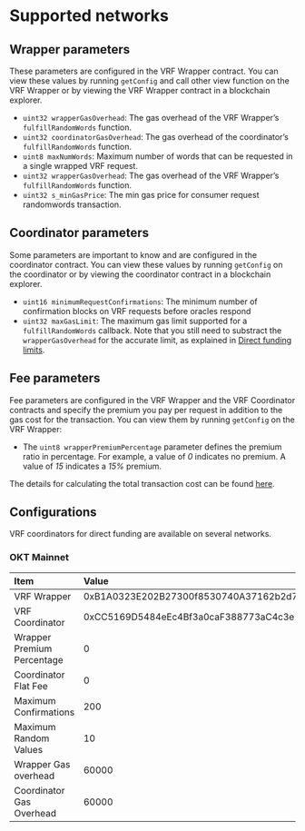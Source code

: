 # Supported networks

## Wrapper parameters

These parameters are configured in the VRF  Wrapper contract. You can view these values by running `getConfig` and call other view function on the VRF  Wrapper or by viewing the VRF  Wrapper contract in a blockchain explorer.

- `uint32 wrapperGasOverhead`: The gas overhead of the VRF  Wrapper’s `fulfillRandomWords` function.
- `uint32 coordinatorGasOverhead`: The gas overhead of the coordinator’s `fulfillRandomWords` function.
- `uint8 maxNumWords`: Maximum number of words that can be requested in a single wrapped VRF request.
- `uint32 wrapperGasOverhead`: The gas overhead of the VRF  Wrapper’s `fulfillRandomWords` function.
- `uint32 s_minGasPrice`: The min gas price for consumer request randomwords transaction.

## Coordinator parameters

Some parameters are important to know and are configured in the coordinator contract. You can view these values by running `getConfig` on the coordinator or by viewing the coordinator contract in a blockchain explorer.

- `uint16 minimumRequestConfirmations`: The minimum number of confirmation blocks on VRF requests before oracles respond
- `uint32 maxGasLimit`: The maximum gas limit supported for a `fulfillRandomWords` callback. Note that you still need to substract the `wrapperGasOverhead` for the accurate limit, as explained in [Direct funding limits](/dev/oktc-solutions/oktc-vrf/Direct-Funding-Method/Direct-Funding-Method#limits).

## Fee parameters

Fee parameters are configured in the VRF  Wrapper and the VRF  Coordinator contracts and specify the premium you pay per request in addition to the gas cost for the transaction. You can view them by running `getConfig` on the VRF  Wrapper:

- The `uint8 wrapperPremiumPercentage` parameter defines the premium ratio in percentage. For example, a value of *0* indicates no premium. A value of *15* indicates a *15%* premium.

The details for calculating the total transaction cost can be found [here](/dev/oktc-solutions/oktc-vrf/Direct-Funding-Method/Direct-Funding-Method#request-and-receive-data).

## Configurations

VRF  coordinators for direct funding are available on several networks. 

### OKT Mainnet

| Item                       | Value                                      |
| :------------------------- | :----------------------------------------- |
| VRF Wrapper                | 0xB1A0323E202B27300f8530740A37162b2d7e62cB |
| VRF Coordinator            | 0xCC5169D5484eEc4Bf3a0caF388773aC4c3e1eD7a |
| Wrapper Premium Percentage | 0                                          |
| Coordinator Flat Fee       | 0                                          |
| Maximum Confirmations      | 200                                        |
| Maximum Random Values      | 10                                         |
| Wrapper Gas overhead       | 60000                                      |
| Coordinator Gas Overhead   | 60000                                      |

